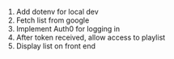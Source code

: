 1. Add dotenv for local dev
1. Fetch list from google
1. Implement Auth0 for logging in
1. After token received, allow access to playlist
1. Display list on front end